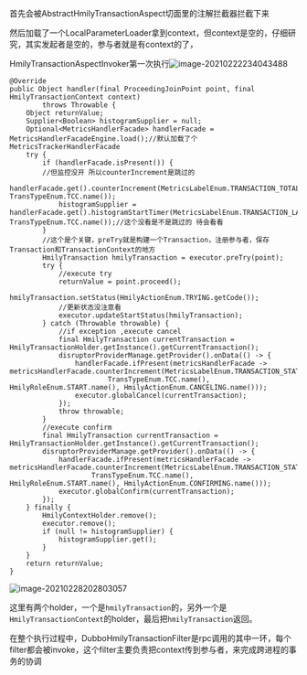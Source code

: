 

首先会被AbstractHmilyTransactionAspect切面里的注解拦截器拦截下来

然后加载了一个LocalParameterLoader拿到context，但context是空的，仔细研究，其实发起者是空的，参与者就是有context的了，

HmilyTransactionAspectInvoker第一次执行![image-20210222234043488](C:\Users\Administrator\AppData\Roaming\Typora\typora-user-images\image-20210222234043488.png)

```
@Override
public Object handler(final ProceedingJoinPoint point, final HmilyTransactionContext context)
        throws Throwable {
    Object returnValue;
    Supplier<Boolean> histogramSupplier = null;
    Optional<MetricsHandlerFacade> handlerFacade = MetricsHandlerFacadeEngine.load();//默认加载了个MetricsTrackerHandlerFacade
    try {
        if (handlerFacade.isPresent()) {
        //但监控没开 所以counterIncrement是跳过的
            handlerFacade.get().counterIncrement(MetricsLabelEnum.TRANSACTION_TOTAL.getName(), TransTypeEnum.TCC.name());
            histogramSupplier = handlerFacade.get().histogramStartTimer(MetricsLabelEnum.TRANSACTION_LATENCY.getName(), TransTypeEnum.TCC.name());//这个没看是不是跳过的 待会看看
        }
        //这个是个关键，preTry就是构建一个Transaction，注册参与者，保存Transaction和TransactionContext的地方
        HmilyTransaction hmilyTransaction = executor.preTry(point);
        try {
            //execute try
            returnValue = point.proceed();
            hmilyTransaction.setStatus(HmilyActionEnum.TRYING.getCode());
            //更新状态没注意看
            executor.updateStartStatus(hmilyTransaction);
        } catch (Throwable throwable) {
            //if exception ,execute cancel
            final HmilyTransaction currentTransaction = HmilyTransactionHolder.getInstance().getCurrentTransaction();
            disruptorProviderManage.getProvider().onData(() -> {
                handlerFacade.ifPresent(metricsHandlerFacade -> metricsHandlerFacade.counterIncrement(MetricsLabelEnum.TRANSACTION_STATUS.getName(),
                        TransTypeEnum.TCC.name(), HmilyRoleEnum.START.name(), HmilyActionEnum.CANCELING.name()));
                executor.globalCancel(currentTransaction);
            });
            throw throwable;
        }
        //execute confirm
        final HmilyTransaction currentTransaction = HmilyTransactionHolder.getInstance().getCurrentTransaction();
        disruptorProviderManage.getProvider().onData(() -> {
            handlerFacade.ifPresent(metricsHandlerFacade -> metricsHandlerFacade.counterIncrement(MetricsLabelEnum.TRANSACTION_STATUS.getName(),
                    TransTypeEnum.TCC.name(), HmilyRoleEnum.START.name(), HmilyActionEnum.CONFIRMING.name()));
            executor.globalConfirm(currentTransaction);
        });
    } finally {
        HmilyContextHolder.remove();
        executor.remove();
        if (null != histogramSupplier) {
            histogramSupplier.get();
        }
    }
    return returnValue;
}
```

![image-20210228202803057](C:\Users\Administrator\AppData\Roaming\Typora\typora-user-images\image-20210228202803057.png)

这里有两个holder，一个是`hmilyTransaction`的，另外一个是`HmilyTransactionContext`的holder，最后把`hmilyTransaction`返回。

在整个执行过程中，DubboHmilyTransactionFilter是rpc调用的其中一环，每个filter都会被invoke，这个filter主要负责把context传到参与者，来完成跨进程的事务的协调